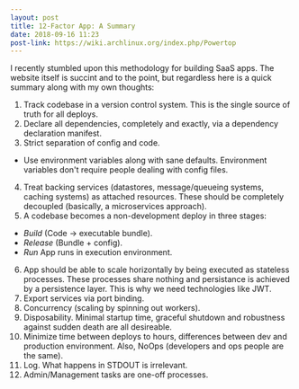 ```yaml
---
layout: post
title: 12-Factor App: A Summary
date: 2018-09-16 11:23
post-link: https://wiki.archlinux.org/index.php/Powertop
---
```

I recently stumbled upon this methodology for building SaaS apps. The website itself is succint and to the point, but regardless here is a quick summary along with my own thoughts:

1. Track codebase in a version control system. This is the single source of truth for all deploys.
2. Declare all dependencies, completely and exactly, via a dependency declaration manifest.
3. Strict separation of config and code.
  * Use environment variables along with sane defaults. Environment variables don't require people dealing with config files.
4. Treat backing services (datastores, message/queueing systems, caching systems) as attached resources. These should be completely decoupled (basically, a microservices approach).
5. A codebase becomes a non-development deploy in three stages:
  * _Build_ (Code -> executable bundle).
  * _Release_ (Bundle + config).
  * _Run_ App runs in execution environment.
6. App should be able to scale horizontally by being executed as stateless processes. These processes share nothing and persistance is achieved by a persistence layer. This is why we need technologies like JWT.
7. Export services via port binding.
8. Concurrency (scaling by spinning out workers).
9. Disposability. Minimal startup time, graceful shutdown and robustness against sudden death are all desireable.
10. Minimize time between deploys to hours, differences between dev and production environment. Also, NoOps (developers and ops people are the same).
11. Log. What happens in STDOUT is irrelevant.
12. Admin/Management tasks are one-off processes.

